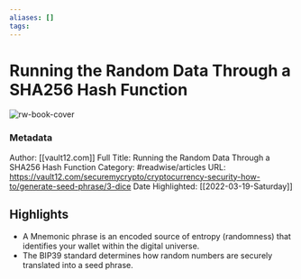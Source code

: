 ```yaml
---
aliases: []
tags:
---
```

# Running the Random Data Through a SHA256 Hash Function

![rw-book-cover](https://readwise-assets.s3.amazonaws.com/static/images/article3.5c705a01b476.png)
### Metadata
Author: [[vault12.com]]
Full Title: Running the Random Data Through a SHA256 Hash Function
Category: #readwise/articles
URL: https://vault12.com/securemycrypto/cryptocurrency-security-how-to/generate-seed-phrase/3-dice
Date Highlighted: [[2022-03-19-Saturday]]

## Highlights
- A Mnemonic phrase is an encoded source of entropy (randomness) that identifies your wallet within the digital universe.
- The BIP39 standard determines how random numbers are securely translated into a seed phrase.
